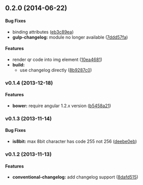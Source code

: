 ## 0.2.0 (2014-06-22)


#### Bug Fixes

* binding attributes ([eb3c89ea](git://github.com/janantala/angular-qr.git/commit/eb3c89ea1c0882489e7ad2a62fc780b6ec30a4bd))
* **gulp-changelog:** module no longer available ([7ddd57fa](git://github.com/janantala/angular-qr.git/commit/7ddd57fa17b4b5ca0c2b172780c85a1053345362))


#### Features

* render  qr code into img element ([10ea4681](git://github.com/janantala/angular-qr.git/commit/10ea46817854c4080077d4a2bafb010430f549d3))
* **build:**
  * use changelog directly ([8b9287c0](git://github.com/janantala/angular-qr.git/commit/8b9287c0f8f2c1edb6ddf1880ac7d8d582706c7c))


<a name="v0.1.4"></a>
### v0.1.4 (2013-12-18)


#### Features

* **bower:** require angular 1.2.x version ([b5458a21](https://github.com/janantala/angular-qr/commit/b5458a2156cb00d1ea9e4520db17a07c1079b8ba))

<a name="v0.1.3"></a>
### v0.1.3 (2013-11-14)


#### Bug Fixes

* **is8bit:** max 8bit character has code 255 not 256 ([deebe0eb](https://github.com/janantala/angular-qr/commit/deebe0eb2eb353a52e023a37e1478e75f7b7221a))


<a name="v0.1.2"></a>
### v0.1.2 (2013-11-13)


#### Features

* **conventional-changelog:** add changelog support ([8dafd515](https://github.com/janantala/angular-qr/commit/8dafd515f0bf361366047838b024c22d767bae0b))

